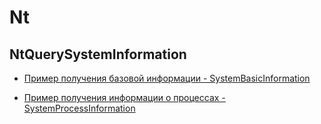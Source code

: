 # Nt

## NtQuerySystemInformation

- [Пример получения базовой информации - SystemBasicInformation](NtQuerySystemInformation/Example1)

- [Пример получения информации о процессах - SystemProcessInformation](NtQuerySystemInformation/Example2)
